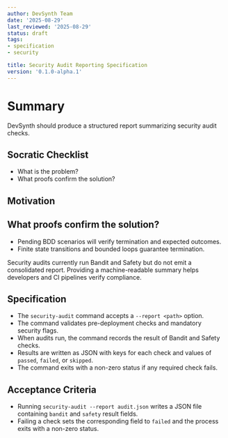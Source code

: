 ```yaml
---
author: DevSynth Team
date: '2025-08-29'
last_reviewed: '2025-08-29'
status: draft
tags:
- specification
- security

title: Security Audit Reporting Specification
version: '0.1.0-alpha.1'
---
```


# Summary

DevSynth should produce a structured report summarizing security audit checks.

## Socratic Checklist
- What is the problem?
- What proofs confirm the solution?

## Motivation

## What proofs confirm the solution?
- Pending BDD scenarios will verify termination and expected outcomes.
- Finite state transitions and bounded loops guarantee termination.


Security audits currently run Bandit and Safety but do not emit a consolidated report.
Providing a machine-readable summary helps developers and CI pipelines verify compliance.

## Specification

- The `security-audit` command accepts a `--report <path>` option.
- The command validates pre-deployment checks and mandatory security flags.
- When audits run, the command records the result of Bandit and Safety checks.
- Results are written as JSON with keys for each check and values of `passed`, `failed`, or `skipped`.
- The command exits with a non-zero status if any required check fails.

## Acceptance Criteria

- Running `security-audit --report audit.json` writes a JSON file containing
  `bandit` and `safety` result fields.
- Failing a check sets the corresponding field to `failed` and the process exits
  with a non-zero status.
